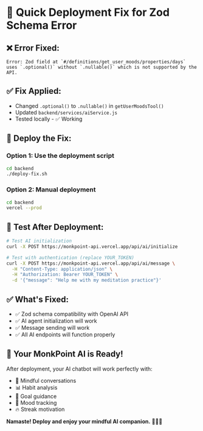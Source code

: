 # 🚀 Quick Deployment Fix for Zod Schema Error

## ❌ **Error Fixed:**
```
Error: Zod field at `#/definitions/get_user_moods/properties/days` uses `.optional()` without `.nullable()` which is not supported by the API.
```

## ✅ **Fix Applied:**
- Changed `.optional()` to `.nullable()` in `getUserMoodsTool()`
- Updated `backend/services/aiService.js`
- Tested locally - ✅ Working

## 🚀 **Deploy the Fix:**

### **Option 1: Use the deployment script**
```bash
cd backend
./deploy-fix.sh
```

### **Option 2: Manual deployment**
```bash
cd backend
vercel --prod
```

## 🧪 **Test After Deployment:**

```bash
# Test AI initialization
curl -X POST https://monkpoint-api.vercel.app/api/ai/initialize

# Test with authentication (replace YOUR_TOKEN)
curl -X POST https://monkpoint-api.vercel.app/api/ai/message \
  -H "Content-Type: application/json" \
  -H "Authorization: Bearer YOUR_TOKEN" \
  -d '{"message": "Help me with my meditation practice"}'
```

## ✅ **What's Fixed:**
- ✅ Zod schema compatibility with OpenAI API
- ✅ AI agent initialization will work
- ✅ Message sending will work
- ✅ All AI endpoints will function properly

## 🧘 **Your MonkPoint AI is Ready!**

After deployment, your AI chatbot will work perfectly with:
- 🤖 Mindful conversations
- 📊 Habit analysis
- 🎯 Goal guidance
- 💭 Mood tracking
- 🔥 Streak motivation

**Namaste! Deploy and enjoy your mindful AI companion.** 🧘‍♂️✨
